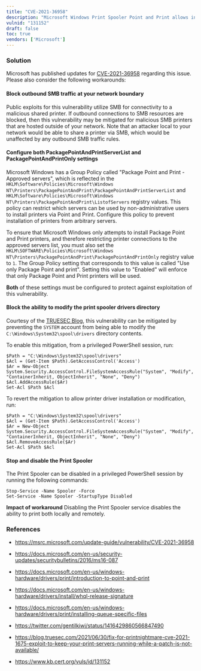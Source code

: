 ```yaml
---
title: "CVE-2021-36958"
description: "Microsoft Windows Print Spooler Point and Print allows installation of arbitrary queue-specific files"
vulnid: "131152"
draft: false
toc: true
vendors: ['Microsoft']
---
```

### Solution

Microsoft has published updates for [CVE-2021-36958](https://msrc.microsoft.com/update-guide/vulnerability/CVE-2021-36958) regarding this issue. Please also consider the following workarounds:

#### Block outbound SMB traffic at your network boundary

Public exploits for this vulnerability utilize SMB for connectivity to a malicious shared printer. If outbound connections to SMB resources are blocked, then this vulnerability may be mitigated for malicious SMB printers that are hosted outside of your network. Note that an attacker local to your network would be able to share a printer via SMB, which would be unaffected by any outbound SMB traffic rules.

#### Configure both PackagePointAndPrintServerList and PackagePointAndPrintOnly settings

Microsoft Windows has a Group Policy called "Package Point and Print - Approved servers", which is reflected in the `HKLM\Software\Policies\Microsoft\Windows NT\Printers\PackagePointAndPrint\PackagePointAndPrintServerList` and `HKLM\Software\Policies\Microsoft\Windows NT\Printers\PackagePointAndPrint\ListofServers` registry values. This policy can restrict which servers can be used by non-administrative users to install printers via Point and Print. Configure this policy to prevent installation of printers from arbitrary servers.

To ensure that Microsoft Windows only attempts to install Package Point and Print printers, and therefore restricting printer connections to the approved servers list, you must also set the `HKLM\SOFTWARE\Policies\Microsoft\Windows NT\Printers\PackagePointAndPrint\PackagePointAndPrintOnly` registry value to `1`. The Group Policy setting that corresponds to this value is called "Use only Package Point and print". Setting this value to "Enabled" will enforce that only Package Point and Print printers will be used.

**Both** of these settings must be configured to protect against exploitation of this vulnerability.

#### Block the ability to modify the print spooler drivers directory

Courtesy of the [TRUESEC Blog](https://blog.truesec.com/2021/06/30/fix-for-printnightmare-cve-2021-1675-exploit-to-keep-your-print-servers-running-while-a-patch-is-not-available/), this vulnerability can be mitigated by preventing the `SYSTEM` account from being able to modify the `C:\Windows\System32\spool\drivers` directory contents.

To enable this mitigation, from a privileged PowerShell session, run:
```
$Path = "C:\Windows\System32\spool\drivers"
$Acl = (Get-Item $Path).GetAccessControl('Access')
$Ar = New-Object  System.Security.AccessControl.FileSystemAccessRule("System", "Modify", "ContainerInherit, ObjectInherit", "None", "Deny")
$Acl.AddAccessRule($Ar)
Set-Acl $Path $Acl
```

To revert the mitigation to allow printer driver installation or modification, run:
```
$Path = "C:\Windows\System32\spool\drivers"
$Acl = (Get-Item $Path).GetAccessControl('Access')
$Ar = New-Object System.Security.AccessControl.FileSystemAccessRule("System", "Modify", "ContainerInherit, ObjectInherit", "None", "Deny")
$Acl.RemoveAccessRule($Ar)
Set-Acl $Path $Acl
```

#### Stop and disable the Print Spooler

The Print Spooler can be disabled in a privileged PowerShell session by running the following commands:
```
Stop-Service -Name Spooler -Force
Set-Service -Name Spooler -StartupType Disabled
```

**Impact of workaround** Disabling the Print Spooler service disables the ability to print both locally and remotely.

### References

* <https://msrc.microsoft.com/update-guide/vulnerability/CVE-2021-36958>
* <https://docs.microsoft.com/en-us/security-updates/securitybulletins/2016/ms16-087>
* <https://docs.microsoft.com/en-us/windows-hardware/drivers/print/introduction-to-point-and-print>
* <https://docs.microsoft.com/en-us/windows-hardware/drivers/install/whql-release-signature>
* <https://docs.microsoft.com/en-us/windows-hardware/drivers/print/installing-queue-specific-files>
* <https://twitter.com/gentilkiwi/status/1416429860566847490>
* <https://blog.truesec.com/2021/06/30/fix-for-printnightmare-cve-2021-1675-exploit-to-keep-your-print-servers-running-while-a-patch-is-not-available/>

* <https://www.kb.cert.org/vuls/id/131152>